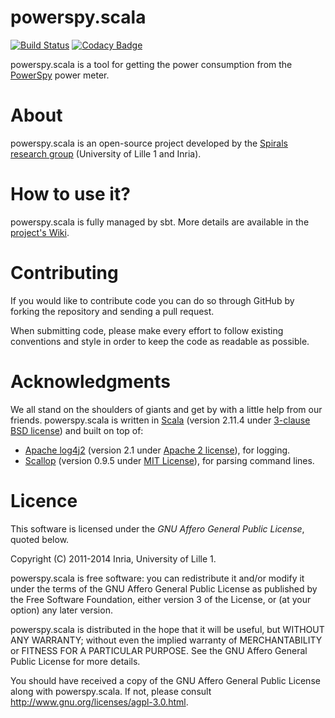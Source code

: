 # powerspy.scala
[![Build Status](https://travis-ci.org/Spirals-Team/powerspy.scala.svg)](https://travis-ci.org/Spirals-Team/powerspy.scala)
[![Codacy Badge](https://www.codacy.com/project/badge/069668d33e0a49b68001d57b62d536a1)](https://www.codacy.com/public/maximecolmant/powerspy.scala)

powerspy.scala is a tool for getting the power consumption from the [PowerSpy](http://www.alciom.com/en/products/powerspy2-en-gb-2.html) power meter.

# About
powerspy.scala is an open-source project developed by the [Spirals research group](https://team.inria.fr/spirals) (University of Lille 1 and Inria).

# How to use it?
powerspy.scala is fully managed by sbt.
More details are available in the [project's Wiki](https://github.com/Spirals-Team/powerspy.scala/wiki).

# Contributing
If you would like to contribute code you can do so through GitHub by forking the repository and sending a pull request.

When submitting code, please make every effort to follow existing conventions and style in order to keep the code as readable as possible.

# Acknowledgments
We all stand on the shoulders of giants and get by with a little help from our friends.
powerspy.scala is written in [Scala](http://www.scala-lang.org) (version 2.11.4 under [3-clause BSD license](http://www.scala-lang.org/license.html)) and built on top of:
* [Apache log4j2](http://logging.apache.org/log4j/2.x/) (version 2.1 under [Apache 2 license](http://www.apache.org/licenses/LICENSE-2.0)), for logging.
* [Scallop](https://github.com/scallop/scallop) (version 0.9.5 under [MIT License](https://github.com/scallop/scallop/blob/develop/license.txt)), for parsing command lines.

# Licence
This software is licensed under the *GNU Affero General Public License*, quoted below.

Copyright (C) 2011-2014 Inria, University of Lille 1.

powerspy.scala is free software: you can redistribute it and/or modify it under the terms of the GNU Affero General Public License as published by the Free Software Foundation, either version 3 of the License, or (at your option) any later version.

powerspy.scala is distributed in the hope that it will be useful, but WITHOUT ANY WARRANTY; without even the implied warranty of MERCHANTABILITY or FITNESS FOR A PARTICULAR PURPOSE. See the GNU Affero General Public License for more details.

You should have received a copy of the GNU Affero General Public License along with powerspy.scala. If not, please consult http://www.gnu.org/licenses/agpl-3.0.html.
